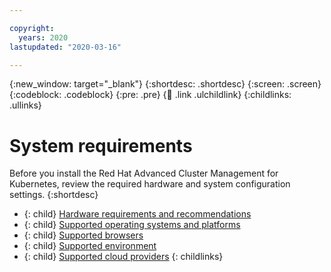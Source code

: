 ```yaml
---

copyright:
  years: 2020
lastupdated: "2020-03-16"

---
```


{:new_window: target="_blank"}
{:shortdesc: .shortdesc}
{:screen: .screen}
{:codeblock: .codeblock}
{:pre: .pre}
{:child: .link .ulchildlink}
{:childlinks: .ullinks}

# System requirements

Before you install the Red Hat Advanced Cluster Management for Kubernetes, review the required hardware and system configuration settings.
{:shortdesc}

- {: child} [Hardware requirements and recommendations](hardware_reqs.md)
- {: child} [Supported operating systems and platforms](supported_os.md)
- {: child} [Supported browsers](supported_browsers.md)
- {: child} [Supported environment](environment_overviews.md)
- {: child} [Supported cloud providers](supported_clouds.md)
{: childlinks}
